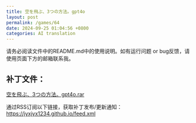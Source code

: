 ```yaml
---
title: 空を飛ぶ、3つの方法。gpt4o
layout: post
permalink: /games/64
date: 2024-09-25 01:04:56 +0800
categories: AI translation
---
```



请务必阅读文件中的README.md中的使用说明。如有运行问题 or bug反馈，请使用页面下方的邮箱联系我。

## 补丁文件：

[空を飛ぶ、3つの方法。gpt4o.rar](../resources/%E7%A9%BA%E3%82%92%E9%A3%9B%E3%81%B6%E3%80%813%E3%81%A4%E3%81%AE%E6%96%B9%E6%B3%95%E3%80%82gpt4o.rar)

 

通过RSS订阅以下链接，获取补丁发布/更新通知：https://jyxjyx1234.github.io/feed.xml

